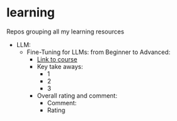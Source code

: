 # learning
Repos grouping all my learning resources

- LLM:
    - Fine-Tuning for LLMs: from Beginner to Advanced:
        - [Link to course](https://www.linkedin.com/learning/fine-tuning-for-llms-from-beginner-to-advanced/llms-revolutionizing-ai?resume=false)
        - Key take aways:
            - 1
            - 2
            - 3 
        - Overall rating and comment:
            - Comment:
            - Rating